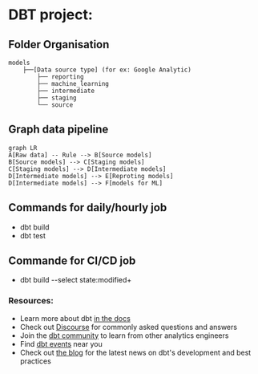 # DBT project:

## Folder Organisation
```
models
    ├──[Data source type] (for ex: Google Analytic) 
        ├── reporting
        ├── machine_learning
        ├── intermediate
        ├── staging
        └── source
```

## Graph data pipeline

```mermaid
graph LR
A[Raw data] -- Rule --> B[Source models]
B[Source models] --> C[Staging models]
C[Staging models] --> D[Intermediate models]
D[Intermediate models] --> E[Reproting models]
D[Intermediate models] --> F[models for ML]
```

## Commands for daily/hourly job
- dbt build
- dbt test

## Commande for CI/CD job
- dbt build --select state:modified+


### Resources:
- Learn more about dbt [in the docs](https://docs.getdbt.com/docs/introduction)
- Check out [Discourse](https://discourse.getdbt.com/) for commonly asked questions and answers
- Join the [dbt community](http://community.getbdt.com/) to learn from other analytics engineers
- Find [dbt events](https://events.getdbt.com) near you
- Check out [the blog](https://blog.getdbt.com/) for the latest news on dbt's development and best practices

